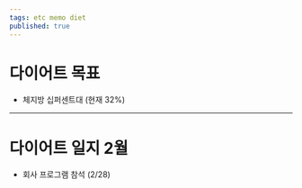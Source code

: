 ```yaml
---
tags: etc memo diet
published: true
---
```


# 다이어트 목표
* 체지방 십퍼센트대 (현재 32%)
---
 # 다이어트 일지 2월
* 회사 프로그램 참석 (2/28)
